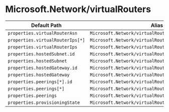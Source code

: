 # Microsoft.Network/virtualRouters

| Default Path | Alias |
|---|---|
| `properties.virtualRouterAsn` | `Microsoft.Network/virtualRouters/virtualRouterAsn` |
| `properties.virtualRouterIps[*]` | `Microsoft.Network/virtualRouters/virtualRouterIps[*]` |
| `properties.virtualRouterIps` | `Microsoft.Network/virtualRouters/virtualRouterIps` |
| `properties.hostedSubnet.id` | `Microsoft.Network/virtualRouters/hostedSubnet.id` |
| `properties.hostedSubnet` | `Microsoft.Network/virtualRouters/hostedSubnet` |
| `properties.hostedGateway.id` | `Microsoft.Network/virtualRouters/hostedGateway.id` |
| `properties.hostedGateway` | `Microsoft.Network/virtualRouters/hostedGateway` |
| `properties.peerings[*].id` | `Microsoft.Network/virtualRouters/peerings[*].id` |
| `properties.peerings[*]` | `Microsoft.Network/virtualRouters/peerings[*]` |
| `properties.peerings` | `Microsoft.Network/virtualRouters/peerings` |
| `properties.provisioningState` | `Microsoft.Network/virtualRouters/provisioningState` |

